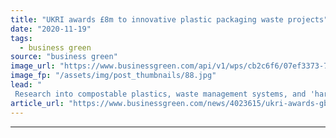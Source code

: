 ```yaml
---
title: "UKRI awards £8m to innovative plastic packaging waste projects"
date: "2020-11-19"
tags: 
  - business green
source: "business green"
image_url: "https://www.businessgreen.com/api/v1/wps/cb2c6f6/07ef3373-7fd9-45ca-8e1f-f51608b7d242/9/0103-plastic-pollution-generic-185x114.jpg"
image_fp: "/assets/img/post_thumbnails/88.jpg"
lead: "
 Research into compostable plastics, waste management systems, and 'hard-to-recycle' plastics among 10 projects to secure support from government-backed agency ..."
article_url: "https://www.businessgreen.com/news/4023615/ukri-awards-gbp8m-innovative-plastic-packaging-waste-projects"
---
```


---
